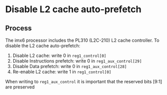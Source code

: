 # Disable L2 cache auto-prefetch

## Process

The imx6 processor includes the PL310 (L2C-210) L2 cache controller. To disable the L2 cache auto-prefetch:

1. Disable L2 cache: write 0 in `reg1_control[0]`
2. Disable Instructions prefetch: write 0 in `reg1_aux_control[29]`
3. Disable Data prefetch: write 0 in `reg1_aux_control[28]`
4. Re-enable L2 cache: write 1 in `reg1_control[0]`

When writing to `reg1_aux_control` it is important that the reserved bits [9:1] are preserved